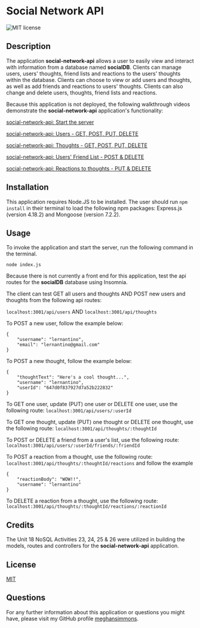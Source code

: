 # Social Network API

![MIT license](https://img.shields.io/badge/license-MIT-blue.svg)

## Description
The application **social-network-api** allows a user to easily view and interact with information from a database named **socialDB**. Clients can manage users, users' thoughts, friend lists and reactions to the users' thoughts within the database. Clients can choose to view or add users and thoughts, as well as add friends and reactions to users' thoughts.  Clients can also change and delete users, thoughts, friend lists and reactions.

Because this application is not deployed, the following walkthrough videos  demonstrate the **social-network-api** application's functionality:

[social-network-api: Start the server](https://drive.google.com/file/d/18DCuP8teHbPkODeXln6fwLZvapY0i8yP/view)

[social-network-api: Users - GET, POST, PUT, DELETE](https://drive.google.com/file/d/1E1sc1lQjVf8LP18nwKy82nOwnOYKOF3g/view)

[social-network-api: Thoughts - GET, POST, PUT, DELETE](https://drive.google.com/file/d/1lOPG9EWdjFZRAfs4_yLex3PmbOmkm14c/view)

[social-network-api: Users' Friend List - POST & DELETE](https://drive.google.com/file/d/1HGkDryjhL3RjyDGjIdW4-vsNTevDPXTt/view)

[social-network-api: Reactions to thoughts - PUT & DELETE](https://drive.google.com/file/d/1k7tMporKVneuuxLhsoKzvAOlhRhM3lb9/view)
## Installation

This application requires Node.JS to be installed. The user should run ```npm install``` in their terminal to load the following npm packages: Express.js (version 4.18.2) and Mongoose (version 7.2.2).

## Usage
To invoke the application and start the server, run the following command in the terminal.

```node index.js```

Because there is not currently a front end for this application, test the api routes for the **socialDB** database using Insomnia. 

The client can test GET all users and thoughts AND POST new users and thoughts from the following api routes:

```localhost:3001/api/users```   AND    ```localhost:3001/api/thoughts```

To POST a new user, follow the example below:
```
{
    "username": "lernantino",
    "email": "lernantino@gmail.com"
}
```
To POST a new thought, follow the example below:
```
{
    "thoughtText": "Here's a cool thought...",
    "username": "lernantino",
    "userId": "647d0f837927d7a52b222832"
}
```
To GET one user, update (PUT) one user or DELETE one user, use the following route:
```localhost:3001/api/users/:userId```

To GET one thought, update (PUT) one thought or DELETE one thought, use the following route:
```localhost:3001/api/thoughts/:thoughtId```

To POST or DELETE a friend from a user's list, use the following route:
```localhost:3001/api/users/:userId/friends/:friendId```

To POST a reaction from a thought, use the following route:
```localhost:3001/api/thoughts/:thoughtId/reactions```
and follow the example
```
{
    "reactionBody": "WOW!!",
    "username": "lernantino"
}
```

To DELETE a reaction from a thought, use the following route:
```localhost:3001/api/thoughts/:thoughtId/reactions/:reactionId```

## Credits

The Unit 18 NoSQL Activities 23, 24, 25 & 26 were utilized in building the models, routes and controllers for the **social-network-api** application.

## License
[MIT](https://choosealicense.com/licenses/mit/)

## Questions
For any further information about this application or questions you might have, please visit my GitHub profile
[meghansimmons](https://github.com/meghansimmons/social-network-api).